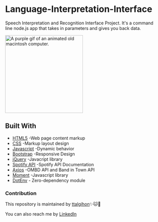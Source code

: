 # Language-Interpretation-Interface
Speech Interpretation and Recognition Interface Project. It's a command line node.js app that takes in parameters and gives you back data.

<img src="https://media.giphy.com/media/4ag7akAmeAfeKTwqxf/source.gif" width=250px height=250px alt="A purple gif of an animated old macintosh computer.">

## Built With
* [HTML5](https://www.w3schools.com/html/default.asp) -Web page content markup
* [CSS](https://www.w3schools.com/css/default.asp) -Markup layout design
* [Javascript](https://www.w3schools.com/js/default.asp) -Dynamic behavior
* [Bootstrap](https://getbootstrap.com/) -Responsive Design
* [jQuery](https://jquery.com/) -Javacript library
* [Spotify API](https://www.npmjs.com/package/node-spotify-api) -Spotify API Documentation
* [Axios](https://www.npmjs.com/package/axios) -OMBD API and Band in Town API
* [Moment](https://www.npmjs.com/package/moment) -Javascript library
* [DotEnv](https://www.npmjs.com/package/dotenv) - Zero-dependency module

### Contribution
This repository is maintained by [ttalgihon](https://github.com/ttalgihon):sparkles::cat::strawberry:

You can also reach me by [LinkedIn](https://www.linkedin.com/in/viviana-rincon-b9b057172/)
